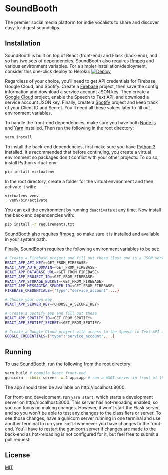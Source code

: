 # SoundBooth

The premier social media platform for indie vocalists to share and discover easy-to-digest soundclips.

## Installation

SoundBooth is built on top of React (front-end) and Flask (back-end), and so has two sets of dependencies. SoundBooth also requires [ffmpeg](http://ffmpeg.org/download.html) and various environment variables. For a simpler installation/deployment, consider this one-click deploy to Heroku: [![Deploy](https://www.herokucdn.com/deploy/button.svg)](https://heroku.com/deploy)

Regardless of your choice, you'll need to get API credentials for Firebase, Google Cloud, and Spotify. Create a [Firebase](https://console.firebase.google.com) project, then save the config information and download a service account JSON key. Then create a [Google Cloud](https://console.developers.google.com) project, enable the Speech to Text API, and download a service account JSON key. Finally, create a [Spotify](https://developer.spotify.com/dashboard) project and keep track of your Client ID and Secret. You'll need all these values later to fill out environment variables.

To handle the front-end dependencies, make sure you have both [Node.js](https://nodejs.org/en/download/) and [Yarn](https://yarnpkg.com/lang/en/docs/install) installed. Then run the following in the root directory:

```bash
yarn install
```

To install the back-end dependencies, first make sure you have [Python 3](https://www.python.org/downloads/) installed. It's recommended that before continuing, you create a virtual environment so packages don't conflict with your other projects. To do so, install Python virtual-env:

```bash
pip install virtualenv
```

In the root directory, create a folder for the virtual environment and then activate it with:

```bash
virtualenv venv
. venv/bin/activate
```

You can exit the environment by running `deactivate` at any time. Now install the back-end dependencies with:

```bash
pip install -r requirements.txt
```

SoundBooth also requires [ffmpeg](http://ffmpeg.org/download.html), so make sure it is installed and available in your system path.

Finally, SoundBooth requires the following environment variables to be set:

```bash
# Create a Firebase project and fill out these (last one is a JSON service account credential)
REACT_APP_API_KEY=<GET_FROM_FIREBASE>
REACT_APP_AUTH_DOMAIN=<GET_FROM_FIREBASE>
REACT_APP_DATABASE_URL=<GET_FROM_FIREBASE>
REACT_APP_PROJECT_ID=<GET_FROM_FIREBASE>
REACT_APP_STORAGE_BUCKET=<GET_FROM_FIREBASE>
REACT_APP_MESSAGING_SENDER_ID=<GET_FROM_FIREBASE>
FIREBASE_CREDENTIALS={"type":"service_account",...}

# Choose your own key
REACT_APP_SERVER_KEY=<CHOOSE_A_SECURE_KEY>

# Create a Spotify app and fill out these
REACT_APP_SPOTIFY_ID=<GET_FROM_SPOTIFY>
REACT_APP_SPOTIFY_SECRET=<GET_FROM_SPOTIFY>

# Create a Google Cloud project with access to the Speech to Text API and get a JSON service account credential
GOOGLE_CREDENTIALS={"type":"service_account",...}
```

## Running

To use SoundBooth, run the following from the root directory:

```bash
yarn build # compile React front-end
gunicorn --chdir server -w 4 app:app # run a WSGI server in front of the Flask application
```

The app should then be available on http://localhost:8000.

For front-end development, run `yarn start`, which starts a development server on http://localhost:3000. This server has hot-reloading enabled, so you can focus on making changes. However, it won't start the Flask server, and so you won't be able to test any changes to the classifiers or server. To see those changes, have a gunicorn server running in one terminal and use another terminal to run `yarn build` whenever you have changes to the front-end. You'll have to restart the gunicorn server if changes are made to the back-end as hot-reloading is not configured for it, but feel free to submit a pull request!

## License
[MIT](https://choosealicense.com/licenses/mit/)